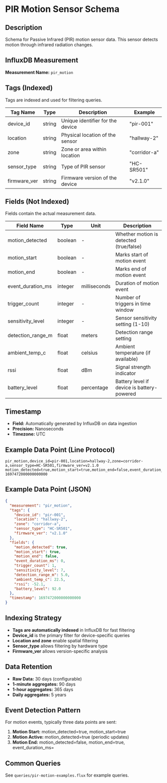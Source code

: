 # PIR Motion Sensor Schema

## Description
Schema for Passive Infrared (PIR) motion sensor data. This sensor detects motion through infrared radiation changes.

## InfluxDB Measurement
**Measurement Name:** `pir_motion`

## Tags (Indexed)
Tags are indexed and used for filtering queries.

| Tag Name      | Type   | Description                                      | Example              |
|---------------|--------|--------------------------------------------------|----------------------|
| device_id     | string | Unique identifier for the device                 | "pir-001"            |
| location      | string | Physical location of the sensor                  | "hallway-2"          |
| zone          | string | Zone or area within location                     | "corridor-a"         |
| sensor_type   | string | Type of PIR sensor                               | "HC-SR501"           |
| firmware_ver  | string | Firmware version of the device                   | "v2.1.0"             |

## Fields (Not Indexed)
Fields contain the actual measurement data.

| Field Name            | Type    | Unit        | Description                                    |
|-----------------------|---------|-------------|------------------------------------------------|
| motion_detected       | boolean | -           | Whether motion is detected (true/false)        |
| motion_start          | boolean | -           | Marks start of motion event                    |
| motion_end            | boolean | -           | Marks end of motion event                      |
| event_duration_ms     | integer | milliseconds| Duration of motion event                       |
| trigger_count         | integer | -           | Number of triggers in time window              |
| sensitivity_level     | integer | -           | Sensor sensitivity setting (1-10)              |
| detection_range_m     | float   | meters      | Detection range setting                        |
| ambient_temp_c        | float   | celsius     | Ambient temperature (if available)             |
| rssi                  | float   | dBm         | Signal strength indicator                      |
| battery_level         | float   | percentage  | Battery level if device is battery-powered     |

## Timestamp
- **Field:** Automatically generated by InfluxDB on data ingestion
- **Precision:** Nanoseconds
- **Timezone:** UTC

## Example Data Point (Line Protocol)
```
pir_motion,device_id=pir-001,location=hallway-2,zone=corridor-a,sensor_type=HC-SR501,firmware_ver=v2.1.0 motion_detected=true,motion_start=true,motion_end=false,event_duration_ms=0,trigger_count=1,sensitivity_level=7,detection_range_m=5.0,ambient_temp_c=22.5,rssi=-52.1,battery_level=92.0 1697472000000000000
```

## Example Data Point (JSON)
```json
{
  "measurement": "pir_motion",
  "tags": {
    "device_id": "pir-001",
    "location": "hallway-2",
    "zone": "corridor-a",
    "sensor_type": "HC-SR501",
    "firmware_ver": "v2.1.0"
  },
  "fields": {
    "motion_detected": true,
    "motion_start": true,
    "motion_end": false,
    "event_duration_ms": 0,
    "trigger_count": 1,
    "sensitivity_level": 7,
    "detection_range_m": 5.0,
    "ambient_temp_c": 22.5,
    "rssi": -52.1,
    "battery_level": 92.0
  },
  "timestamp": 1697472000000000000
}
```

## Indexing Strategy
- **Tags are automatically indexed** in InfluxDB for fast filtering
- **Device_id** is the primary filter for device-specific queries
- **Location and zone** enable spatial filtering
- **Sensor_type** allows filtering by hardware type
- **Firmware_ver** allows version-specific analysis

## Data Retention
- **Raw Data:** 30 days (configurable)
- **1-minute aggregates:** 90 days
- **1-hour aggregates:** 365 days
- **Daily aggregates:** 5 years

## Event Detection Pattern
For motion events, typically three data points are sent:
1. **Motion Start:** motion_detected=true, motion_start=true
2. **Motion Active:** motion_detected=true (periodic updates)
3. **Motion End:** motion_detected=false, motion_end=true, event_duration_ms=<duration>

## Common Queries
See `queries/pir-motion-examples.flux` for example queries.
